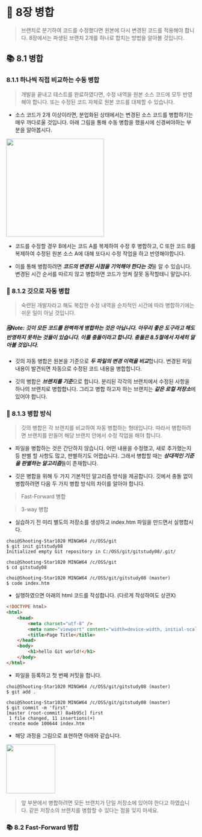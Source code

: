 # 📖 8장 병합
> 브랜치로 분기하여 코드를 수정했다면 원본에 다시 변경된 코드를 적용해야 합니다. 8장에서는 파생된 브랜치 2개를 하나로 합치는 방법을 알아볼 것입니다.

## 📚 8.1 병합
### 8.1.1 하나씩 직접 비교하는 수동 병합

> 개발을 끝내고 테스트를 완료하였다면, 수정 내역을 원본 소스 코드에 모두 반영해야 합니다. 또는 수정된 코드 자체로 원본 코드를 대체할 수 있습니다.

* 소스 코드가 2개 이상이라면, 분업화된 상태에서는 변경된 소스 코드를 병합하기는 매우 까다로울 것입니다. 아래 그림을 통해 수동 병합을 했을시에 신경써야하는 부분을 알아봅시다.

<img src=https://user-images.githubusercontent.com/65354879/200173787-3ea10686-7629-4ccd-8ea7-4e684b6cb889.png weight='260' height='260'>

* 코드를 수정할 경우 B에서는 코드 A를 복제하여 수정 후 병합하고, C 또한 코드 B를 복제하여 수정된 원본 소스 A에 대해 또다시 수정 작업을 하고 반영해야합니다.

* 이를 통해 병합하려면 ***코드의 변경된 시점을 기억해야 한다는 것***을 알 수 있습니다. 변경된 시간 순서를 따르지 않고 병합하면 코드가 엉켜 잘못 동작할테니 말입니다.

### 📌 8.1.2 깃으로 자동 병합

> 숙련된 개발자라고 해도 복잡한 수정 내역을 순차적인 시간에 따라 병합하기에는 쉬운 일이 아닐 것입니다. 

##### 🗒️Note: 깃이 모든 코드를 완벽하게 병합하는 것은 아닙니다. 아무리 좋은 도구라고 해도 반영하지 못하는 것들이 있습니다. 이를 충돌이라고 합니다. 충돌은 8.5절에서 자세히 알아볼 것입니다.

* 깃의 자동 병합은 원본을 기준으로 ***두 파일의 변경 이력을 비교***합니다. 변경된 파일 내용이 발견되면 자동으로 수정된 코드 내용을 병합합니다.

* 깃의 병합은 ***브랜치를 기준***으로 합니다. 분리된 각각의 브랜치에서 수정된 사항을 하나의 브랜치로 병합합니다. 그리고 병합 하고자 하는 브랜치는 ***같은 로컬 저장소***에 있어야 합니다.

### 📌 8.1.3 병합 방식

> 깃의 병합은 각 브랜치를 비교하여 자동 병합하는 형태입니다. 따라서 병합하려면 브랜치를 만들어 해당 브랜치 안에서 수정 작업을 해야 합니다.

* 파일을 병합하는 것은 간단하지 않습니다. 어떤 내용을 수정했고, 새로 추가했는지 등 판별 할 사항도 많고, 판별하기도 어렵습니다. 그래서 병합할 때는 ***상대적인 기준을 판별하는 알고리즘***들이 존재합니다. 

* 깃은 병합을 위해 두 가지 기본적인 알고리즘 방식을 제공합니다. 깃에서 충돌 없이 병합하려면 다음 두 가지 병합 방식의 차이를 알아야 합니다.
> Fast-Forward 병합

> 3-way 병합

* 실습하기 전 미리 별도의 저장소를 생성하고 index.htm 파일을 만드면서 실행합시다.

```git
choi@Shooting-Star1020 MINGW64 /c/OSS/git
$ git init gitstudy08
Initialized empty Git repository in C:/OSS/git/gitstudy08/.git/

choi@Shooting-Star1020 MINGW64 /c/OSS/git
$ cd gitstudy08

choi@Shooting-Star1020 MINGW64 /c/OSS/git/gitstudy08 (master)
$ code index.htm
```
* 실행하였으면 아래의 html 코드를 작성합니다. (다르게 작성하여도 상관X)

```html
<!DOCTYPE html>
<html>
    <head>
        <meta charset="utf-8" />
        <meta name="viewport" content="width=device-width, initial-scale=1">
        <title>Page Title</title>
    </head>
    <body>
        <h1>hello Git world!</h1>
    </body>
</html>
```

* 파일을 등록하고 첫 번째 커밋을 합니다.

```git
choi@Shooting-Star1020 MINGW64 /c/OSS/git/gitstudy08 (master)
$ git add .

choi@Shooting-Star1020 MINGW64 /c/OSS/git/gitstudy08 (master)
$ git commit -m 'first'
[master (root-commit) 8a4b95c] first
 1 file changed, 11 insertions(+)
 create mode 100644 index.htm
```

* 해당 과정을 그림으로 표현하면 아래와 같습니다.

<img src=https://user-images.githubusercontent.com/65354879/200179242-a9c6d0ea-536f-4496-9b30-9ca536b660a2.png weight='130' height='130'>

> 앞 부분에서 병합하려면 모든 브랜치가 단일 저장소에 있어야 한다고 하였습니다. 같은 저장소의 브랜치를 병합할 수 있다는 점을 잊지 마세요.

###  📚 8.2 Fast-Forward 병합


